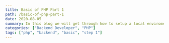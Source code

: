 ```yaml
---
title: Basic of PHP Part 1
path: /basic-of-php-part-1
date: 2020-08-05
summary: In this blog we will get through how to setup a local enviroment in your local machine such as a desktop computer or a latop. After that you much choose a Code Editor to start to programming your first project.
categories: ["Backend Developer", "PHP"]
tags: ["php", "backend", "basic", "step 1"]
---
```

